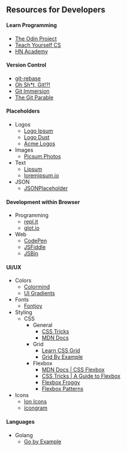 ## Resources for Developers

#### Learn Programming
- [The Odin Project](https://www.theodinproject.com/)
- [Teach Yourself CS](https://teachyourselfcs.com/)
- [HN Academy](https://yahnd.com/academy/)

#### Version Control
- [git-rebase](https://git-rebase.io/)
- [Oh Sh\*t, Git!?!](https://ohshitgit.com/)
- [Git Immersion](https://gitimmersion.com/index.html)
- [The Git Parable](https://tom.preston-werner.com/2009/05/19/the-git-parable.html)

#### Placeholders
- Logos
  - [Logo Ipsum](https://logoipsum.com/)
  - [Logo Dust](https://logodust.com/)
  - [Acme Logos](http://acmelogos.com/)
- Images
  - [Picsum Photos](https://picsum.photos/)
- Text
  - [Lipsum](https://www.lipsum.com/)
  - [loremipsum.io](https://loremipsum.io/)
- JSON
  - [JSONPlaceholder](https://jsonplaceholder.typicode.com/)

#### Development within Browser
- Programming
  - [repl.it](https://repl.it/)
  - [glot.io](https://glot.io/)
- Web
  - [CodePen](https://codepen.io/)
  - [JSFiddle](https://jsfiddle.net/)
  - [JSBin](https://jsbin.com)

#### UI/UX
- Colors
  - [Colormind](http://colormind.io/)
  - [UI Gradients](https://uigradients.com/)
- Fonts
  - [Fontjoy](https://fontjoy.com/)
- Styling
  - CSS
    - General
      - [CSS Tricks](https://css-tricks.com/)
      - [MDN Docs](https://developer.mozilla.org/en-US/docs/Web/CSS)
    - Grid
      - [Learn CSS Grid](https://learncssgrid.com/)
      - [Grid By Example](https://gridbyexample.com/examples/)
    - Flexbox
      - [MDN Docs | CSS Flexbox](https://developer.mozilla.org/en-US/docs/Learn/CSS/CSS_layout/Flexbox)
      - [CSS Tricks | A Guide to Flexbox](https://css-tricks.com/snippets/css/a-guide-to-flexbox/)
      - [Flexbox Froggy](https://flexboxfroggy.com/)
      - [Flexbox Patterns](https://www.flexboxpatterns.com/)
- Icons
  - [Ion Icons](https://ionicons.com/)
  - [icongram](https://icongr.am/)


#### Languages
- Golang
  - [Go by Example](https://gobyexample.com/)
